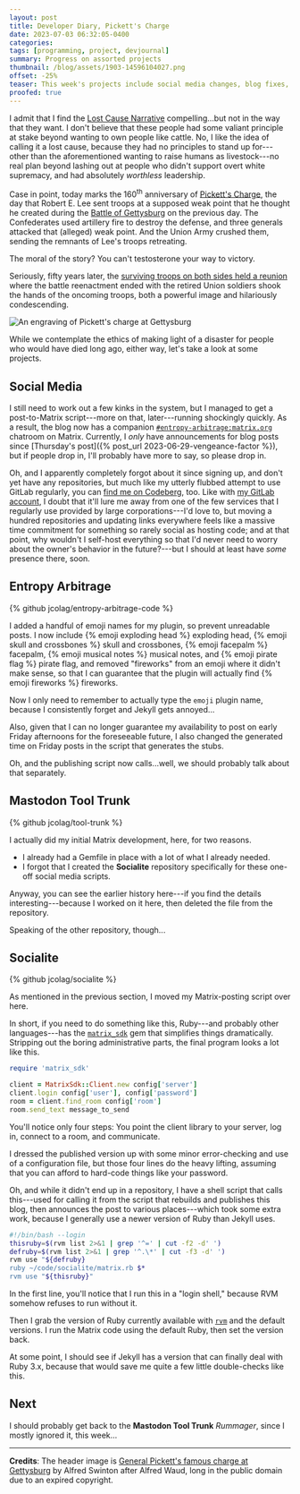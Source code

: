 ```yaml
---
layout: post
title: Developer Diary, Pickett's Charge
date: 2023-07-03 06:32:05-0400
categories:
tags: [programming, project, devjournal]
summary: Progress on assorted projects
thumbnail: /blog/assets/1903-14596104027.png
offset: -25%
teaser: This week's projects include social media changes, blog fixes, and a Matrix script.
proofed: true
---
```


I admit that I find the [Lost Cause Narrative](https://en.wikipedia.org/wiki/Lost_Cause_of_the_Confederacy) compelling...but not in the way that they want.  I don't believe that these people had some valiant principle at stake beyond wanting to own people like cattle.  No, I like the idea of calling it a lost cause, because they had no principles to stand up for---other than the aforementioned wanting to raise humans as livestock---no real plan beyond lashing out at people who didn't support overt white supremacy, and had absolutely *worthless* leadership.

Case in point, today marks the 160<sup>th</sup> anniversary of [Pickett's Charge](https://en.wikipedia.org/wiki/Pickett%27s_Charge), the day that Robert E. Lee sent troops at a supposed weak point that he thought he created during the [Battle of Gettysburg](https://en.wikipedia.org/wiki/Battle_of_Gettysburg) on the previous day.  The Confederates used artillery fire to destroy the defense, and three generals attacked that (alleged) weak point.  And the Union Army crushed them, sending the remnants of Lee's troops retreating.

The moral of the story?  You can't testosterone your way to victory.

Seriously, fifty years later, the [surviving troops on both sides held a reunion](https://en.wikipedia.org/wiki/1913_Gettysburg_reunion) where the battle reenactment ended with the retired Union soldiers shook the hands of the oncoming troops, both a powerful image and hilariously condescending.

![An engraving of Pickett's charge at Gettysburg](/blog/assets/1903-14596104027.png "The man in the center, presumably Pickett based on the beard, who took the time to put a hat on his sword, pretty much tells the whole story.  White supremacists:  Not the sharpest tools in the shed.")

While we contemplate the ethics of making light of a disaster for people who would have died long ago, either way, let's take a look at some projects.

## Social Media

I still need to work out a few kinks in the system, but I managed to get a post-to-Matrix script---more on that, later---running shockingly quickly.  As a result, the blog now has a companion [`#entropy-arbitrage:matrix.org`](https://matrix.to/#/#entropy-arbitrage:matrix.org) chatroom on Matrix.  Currently, I *only* have announcements for blog posts since [Thursday's post]({% post_url 2023-06-29-vengeance-factor %}), but if people drop in, I'll probably have more to say, so please drop in.

Oh, and I apparently completely forgot about it since signing up, and don't yet have any repositories, but much like my utterly flubbed attempt to use GitLab regularly, you can [find me on Codeberg](https://codeberg.org/jcolag), too.  Like with [my GitLab account](https://gitlab.com/jcolag), I doubt that it'll lure me away from one of the few services that I regularly use provided by large corporations---I'd love to, but moving a hundred repositories and updating links everywhere feels like a massive time commitment for something so rarely social as hosting code; and at that point, why wouldn't I self-host everything so that I'd never need to worry about the owner's behavior in the future?---but I should at least have *some* presence there, soon.

## Entropy Arbitrage

{% github jcolag/entropy-arbitrage-code %}

I added a handful of emoji names for my plugin, so prevent unreadable posts.  I now include {% emoji exploding head %} exploding head, {% emoji skull and crossbones %} skull and crossbones, {% emoji facepalm %} facepalm, {% emoji musical notes %} musical notes, and {% emoji pirate flag %} pirate flag, and removed "fireworks" from an emoji where it didn't make sense, so that I can guarantee that the plugin will actually find {% emoji fireworks %} fireworks.

Now I only need to remember to actually type the `emoji` plugin name, because I consistently forget and Jekyll gets annoyed...

Also, given that I can no longer guarantee my availability to post on early Friday afternoons for the foreseeable future, I also changed the generated time on Friday posts in the script that generates the stubs.

Oh, and the publishing script now calls...well, we should probably talk about that separately.

## Mastodon Tool Trunk

{% github jcolag/tool-trunk %}

I actually did my initial Matrix development, here, for two reasons.

 * I already had a Gemfile in place with a lot of what I already needed.
 * I forgot that I created the **Socialite** repository specifically for these one-off social media scripts.

Anyway, you can see the earlier history here---if you find the details interesting---because I worked on it here, then deleted the file from the repository.

Speaking of the other repository, though...

## Socialite

{% github jcolag/socialite %}

As mentioned in the previous section, I moved my Matrix-posting script over here.

In short, if you need to do something like this, Ruby---and probably other languages---has the [`matrix_sdk`](https://rubygems.org/gems/matrix_sdk) gem that simplifies things dramatically.  Stripping out the boring administrative parts, the final program looks a lot like this.

```ruby
require 'matrix_sdk'

client = MatrixSdk::Client.new config['server']
client.login config['user'], config['password']
room = client.find_room config['room']
room.send_text message_to_send
```

You'll notice only four steps:  You point the client library to your server, log in, connect to a room, and communicate.

I dressed the published version up with some minor error-checking and use of a configuration file, but those four lines do the heavy lifting, assuming that you can afford to hard-code things like your password.

Oh, and while it didn't end up in a repository, I have a shell script that calls this---used for calling it from the script that rebuilds and publishes this blog, then announces the post to various places---which took some extra work, because I generally use a newer version of Ruby than Jekyll uses.

```sh
#!/bin/bash --login
thisruby=$(rvm list 2>&1 | grep '^=' | cut -f2 -d' ')
defruby=$(rvm list 2>&1 | grep '^.\*' | cut -f3 -d' ')
rvm use "${defruby}
ruby ~/code/socialite/matrix.rb $*
rvm use "${thisruby}"
```

In the first line, you'll notice that I run this in a "login shell," because RVM somehow refuses to run without it.

Then I grab the version of Ruby currently available with [`rvm`](http://rvm.io/) and the default versions.  I run the Matrix code using the default Ruby, then set the version back.

At some point, I should see if Jekyll has a version that can finally deal with Ruby 3.x, because that would save me quite a few little double-checks like this.

## Next

I should probably get back to the **Mastodon Tool Trunk** *Rummager*, since I mostly ignored it, this week...

* * *

**Credits**:  The header image is [General Pickett's famous charge at Gettysburg](https://commons.wikimedia.org/wiki/File:Makers_of_the_world%27s_history_and_their_grand_achievements_%281903%29_%2814596104027%29.jpg) by Alfred Swinton after Alfred Waud, long in the public domain due to an expired copyright.

